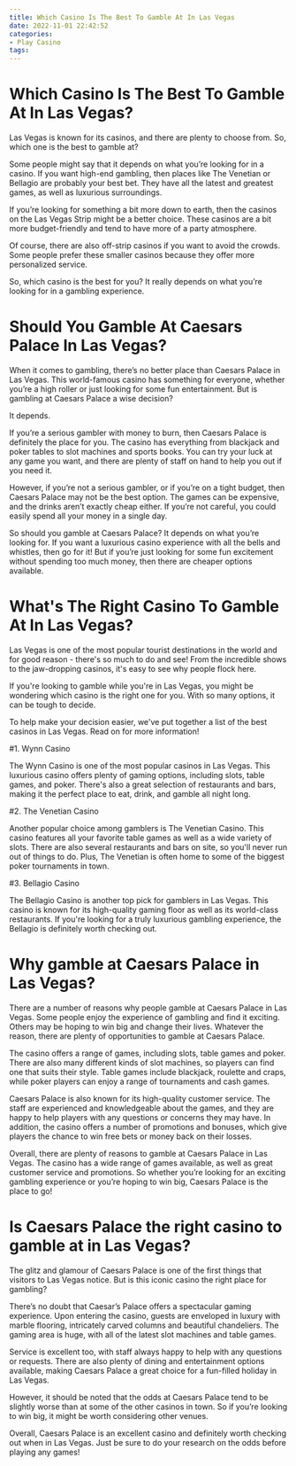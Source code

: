 ```yaml
---
title: Which Casino Is The Best To Gamble At In Las Vegas
date: 2022-11-01 22:42:52
categories:
- Play Casino
tags:
---
```



#  Which Casino Is The Best To Gamble At In Las Vegas?

Las Vegas is known for its casinos, and there are plenty to choose from. So, which one is the best to gamble at?

Some people might say that it depends on what you’re looking for in a casino. If you want high-end gambling, then places like The Venetian or Bellagio are probably your best bet. They have all the latest and greatest games, as well as luxurious surroundings.

If you’re looking for something a bit more down to earth, then the casinos on the Las Vegas Strip might be a better choice. These casinos are a bit more budget-friendly and tend to have more of a party atmosphere.

Of course, there are also off-strip casinos if you want to avoid the crowds. Some people prefer these smaller casinos because they offer more personalized service.

So, which casino is the best for you? It really depends on what you’re looking for in a gambling experience.

#  Should You Gamble At Caesars Palace In Las Vegas?

When it comes to gambling, there’s no better place than Caesars Palace in Las Vegas. This world-famous casino has something for everyone, whether you’re a high roller or just looking for some fun entertainment. But is gambling at Caesars Palace a wise decision?

It depends.

If you’re a serious gambler with money to burn, then Caesars Palace is definitely the place for you. The casino has everything from blackjack and poker tables to slot machines and sports books. You can try your luck at any game you want, and there are plenty of staff on hand to help you out if you need it.

However, if you’re not a serious gambler, or if you’re on a tight budget, then Caesars Palace may not be the best option. The games can be expensive, and the drinks aren’t exactly cheap either. If you’re not careful, you could easily spend all your money in a single day.

So should you gamble at Caesars Palace? It depends on what you’re looking for. If you want a luxurious casino experience with all the bells and whistles, then go for it! But if you’re just looking for some fun excitement without spending too much money, then there are cheaper options available.

#  What's The Right Casino To Gamble At In Las Vegas?

Las Vegas is one of the most popular tourist destinations in the world and for good reason - there's so much to do and see! From the incredible shows to the jaw-dropping casinos, it's easy to see why people flock here.

If you're looking to gamble while you're in Las Vegas, you might be wondering which casino is the right one for you. With so many options, it can be tough to decide.

To help make your decision easier, we've put together a list of the best casinos in Las Vegas. Read on for more information!

#1. Wynn Casino

The Wynn Casino is one of the most popular casinos in Las Vegas. This luxurious casino offers plenty of gaming options, including slots, table games, and poker. There's also a great selection of restaurants and bars, making it the perfect place to eat, drink, and gamble all night long.

#2. The Venetian Casino

Another popular choice among gamblers is The Venetian Casino. This casino features all your favorite table games as well as a wide variety of slots. There are also several restaurants and bars on site, so you'll never run out of things to do. Plus, The Venetian is often home to some of the biggest poker tournaments in town.

#3. Bellagio Casino

The Bellagio Casino is another top pick for gamblers in Las Vegas. This casino is known for its high-quality gaming floor as well as its world-class restaurants. If you're looking for a truly luxurious gambling experience, the Bellagio is definitely worth checking out.

#  Why gamble at Caesars Palace in Las Vegas?

There are a number of reasons why people gamble at Caesars Palace in Las Vegas. Some people enjoy the experience of gambling and find it exciting. Others may be hoping to win big and change their lives. Whatever the reason, there are plenty of opportunities to gamble at Caesars Palace.

The casino offers a range of games, including slots, table games and poker. There are also many different kinds of slot machines, so players can find one that suits their style. Table games include blackjack, roulette and craps, while poker players can enjoy a range of tournaments and cash games.

Caesars Palace is also known for its high-quality customer service. The staff are experienced and knowledgeable about the games, and they are happy to help players with any questions or concerns they may have. In addition, the casino offers a number of promotions and bonuses, which give players the chance to win free bets or money back on their losses.

Overall, there are plenty of reasons to gamble at Caesars Palace in Las Vegas. The casino has a wide range of games available, as well as great customer service and promotions. So whether you’re looking for an exciting gambling experience or you’re hoping to win big, Caesars Palace is the place to go!

#  Is Caesars Palace the right casino to gamble at in Las Vegas?

The glitz and glamour of Caesars Palace is one of the first things that visitors to Las Vegas notice. But is this iconic casino the right place for gambling?

There’s no doubt that Caesar’s Palace offers a spectacular gaming experience. Upon entering the casino, guests are enveloped in luxury with marble flooring, intricately carved columns and beautiful chandeliers. The gaming area is huge, with all of the latest slot machines and table games.

Service is excellent too, with staff always happy to help with any questions or requests. There are also plenty of dining and entertainment options available, making Caesars Palace a great choice for a fun-filled holiday in Las Vegas.

However, it should be noted that the odds at Caesars Palace tend to be slightly worse than at some of the other casinos in town. So if you’re looking to win big, it might be worth considering other venues.

Overall, Caesars Palace is an excellent casino and definitely worth checking out when in Las Vegas. Just be sure to do your research on the odds before playing any games!